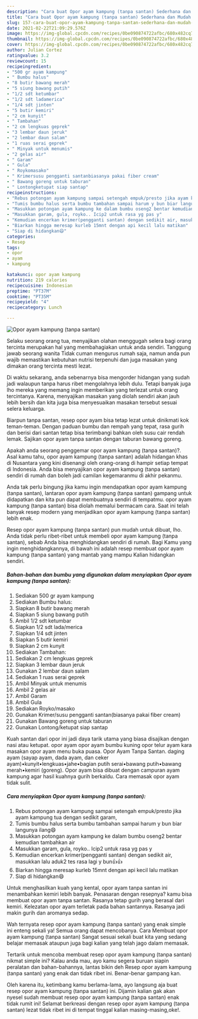 ```yaml
---
description: "Cara buat Opor ayam kampung (tanpa santan) Sederhana dan Mudah Dibuat"
title: "Cara buat Opor ayam kampung (tanpa santan) Sederhana dan Mudah Dibuat"
slug: 157-cara-buat-opor-ayam-kampung-tanpa-santan-sederhana-dan-mudah-dibuat
date: 2021-02-22T21:09:29.576Z
image: https://img-global.cpcdn.com/recipes/0be090874722afbc/680x482cq70/opor-ayam-kampung-tanpa-santan-foto-resep-utama.jpg
thumbnail: https://img-global.cpcdn.com/recipes/0be090874722afbc/680x482cq70/opor-ayam-kampung-tanpa-santan-foto-resep-utama.jpg
cover: https://img-global.cpcdn.com/recipes/0be090874722afbc/680x482cq70/opor-ayam-kampung-tanpa-santan-foto-resep-utama.jpg
author: Julian Cortez
ratingvalue: 3.2
reviewcount: 15
recipeingredient:
- "500 gr ayam kampung"
- " Bumbu halus"
- "8 butir bawang merah"
- "5 siung bawang putih"
- "1/2 sdt ketumbar"
- "1/2 sdt ladamerica"
- "1/4 sdt jinten"
- "5 butir kemiri"
- "2 cm kunyit"
- " Tambahan"
- "2 cm lengkuas geprek"
- "3 lembar daun jeruk"
- "2 lembar daun salam"
- "1 ruas serai geprek"
- " Minyak untuk menumis"
- "2 gelas air"
- " Garam"
- " Gula"
- " Roykomasako"
- " Krimersusu pengganti santanbiasanya pakai fiber cream"
- " Bawang goreng untuk taburan"
- " Lontongketupat siap santap"
recipeinstructions:
- "Rebus potongan ayam kampung sampai setengah empuk/presto jika ayam kampung tua dengan sedikit garam,"
- "Tumis bumbu halus serta bumbu tambahan sampai harum y bun biar langunya ilang😄"
- "Masukkan potongan ayam kampung ke dalam bumbu oseng2 bentar kemudian tambahkan air"
- "Masukkan garam, gula, royko.. Icip2 untuk rasa yg pas y"
- "Kemudian encerkan krimer(pengganti santan) dengan sedikit air, masukkan lalu aduk2 tes rasa lagi y bun👍👍"
- "Biarkan hingga meresap kurleb 15mnt dengan api kecil lalu matikan"
- "Siap di hidangkan😄"
categories:
- Resep
tags:
- opor
- ayam
- kampung

katakunci: opor ayam kampung 
nutrition: 219 calories
recipecuisine: Indonesian
preptime: "PT37M"
cooktime: "PT35M"
recipeyield: "4"
recipecategory: Lunch

---
```



![Opor ayam kampung (tanpa santan)](https://img-global.cpcdn.com/recipes/0be090874722afbc/680x482cq70/opor-ayam-kampung-tanpa-santan-foto-resep-utama.jpg)

Selaku seorang orang tua, menyajikan olahan menggugah selera bagi orang tercinta merupakan hal yang membahagiakan untuk anda sendiri. Tanggung jawab seorang  wanita Tidak cuman mengurus rumah saja, namun anda pun wajib memastikan kebutuhan nutrisi terpenuhi dan juga masakan yang dimakan orang tercinta mesti lezat.

Di waktu  sekarang, anda sebenarnya bisa mengorder hidangan yang sudah jadi walaupun tanpa harus ribet mengolahnya lebih dulu. Tetapi banyak juga lho mereka yang memang ingin memberikan yang terlezat untuk orang tercintanya. Karena, menyajikan masakan yang diolah sendiri akan jauh lebih bersih dan kita juga bisa menyesuaikan masakan tersebut sesuai selera keluarga. 

Biarpun tanpa santan, resep opor ayam bisa tetap lezat untuk dinikmati kok teman-teman. Dengan paduan bumbu dan rempah yang tepat, rasa gurih dan berisi dari santan tetap bisa terimbangi bahkan oleh susu cair rendah lemak. Sajikan opor ayam tanpa santan dengan taburan bawang goreng.

Apakah anda seorang penggemar opor ayam kampung (tanpa santan)?. Asal kamu tahu, opor ayam kampung (tanpa santan) adalah hidangan khas di Nusantara yang kini disenangi oleh orang-orang di hampir setiap tempat di Indonesia. Anda bisa menyajikan opor ayam kampung (tanpa santan) sendiri di rumah dan boleh jadi camilan kegemaranmu di akhir pekanmu.

Anda tak perlu bingung jika kamu ingin mendapatkan opor ayam kampung (tanpa santan), lantaran opor ayam kampung (tanpa santan) gampang untuk didapatkan dan kita pun dapat membuatnya sendiri di tempatmu. opor ayam kampung (tanpa santan) bisa diolah memalui bermacam cara. Saat ini telah banyak resep modern yang menjadikan opor ayam kampung (tanpa santan) lebih enak.

Resep opor ayam kampung (tanpa santan) pun mudah untuk dibuat, lho. Anda tidak perlu ribet-ribet untuk membeli opor ayam kampung (tanpa santan), sebab Anda bisa menghidangkan sendiri di rumah. Bagi Kamu yang ingin menghidangkannya, di bawah ini adalah resep membuat opor ayam kampung (tanpa santan) yang mantab yang mampu Kalian hidangkan sendiri.

<!--inarticleads1-->

##### Bahan-bahan dan bumbu yang digunakan dalam menyiapkan Opor ayam kampung (tanpa santan):

1. Sediakan 500 gr ayam kampung
1. Sediakan  Bumbu halus:
1. Siapkan 8 butir bawang merah
1. Siapkan 5 siung bawang putih
1. Ambil 1/2 sdt ketumbar
1. Siapkan 1/2 sdt lada/merica
1. Siapkan 1/4 sdt jinten
1. Siapkan 5 butir kemiri
1. Siapkan 2 cm kunyit
1. Sediakan  Tambahan:
1. Sediakan 2 cm lengkuas geprek
1. Siapkan 3 lembar daun jeruk
1. Gunakan 2 lembar daun salam
1. Sediakan 1 ruas serai geprek
1. Ambil  Minyak untuk menumis
1. Ambil 2 gelas air
1. Ambil  Garam
1. Ambil  Gula
1. Sediakan  Royko/masako
1. Gunakan  Krimer/susu pengganti santan(biasanya pakai fiber cream)
1. Gunakan  Bawang goreng untuk taburan
1. Gunakan  Lontong/ketupat siap santap


Kuah santan dari opor ini jadi daya tarik utama yang biasa disajikan dengan nasi atau ketupat. opor ayam opor ayam bumbu kuning opor telur ayam kara masakan opor ayam menu buka puasa. Opor Ayam Tanpa Santan. daging ayam (sayap ayam, dada ayam, dan ceker ayam)•kunyit•lengkuas•jahe•bagian putih serai•bawang putih•bawang merah•kemiri (goreng). Opor ayam bisa dibuat dengan campuran ayam kampung agar hasil kuahnya gurih berkaldu. Cara memasak opor ayam tidak sulit. 

<!--inarticleads2-->

##### Cara menyiapkan Opor ayam kampung (tanpa santan):

1. Rebus potongan ayam kampung sampai setengah empuk/presto jika ayam kampung tua dengan sedikit garam,
1. Tumis bumbu halus serta bumbu tambahan sampai harum y bun biar langunya ilang😄
1. Masukkan potongan ayam kampung ke dalam bumbu oseng2 bentar kemudian tambahkan air
1. Masukkan garam, gula, royko.. Icip2 untuk rasa yg pas y
1. Kemudian encerkan krimer(pengganti santan) dengan sedikit air, masukkan lalu aduk2 tes rasa lagi y bun👍👍
1. Biarkan hingga meresap kurleb 15mnt dengan api kecil lalu matikan
1. Siap di hidangkan😄


Untuk menghasilkan kuah yang kental, opor ayam tanpa santan ini menambahkan kemiri lebih banyak. Penasaran dengan resepnya? kamu bisa membuat opor ayam tanpa santan. Rasanya tetap gurih yang berasal dari kemiri. Kelezatan opor ayam terletak pada bahan santannya. Rasanya jadi makin gurih dan aromanya sedap. 

Wah ternyata resep opor ayam kampung (tanpa santan) yang enak simple ini enteng sekali ya! Semua orang dapat mencobanya. Cara Membuat opor ayam kampung (tanpa santan) Sangat sesuai sekali buat kita yang sedang belajar memasak ataupun juga bagi kalian yang telah jago dalam memasak.

Tertarik untuk mencoba membuat resep opor ayam kampung (tanpa santan) nikmat simple ini? Kalau anda mau, ayo kamu segera buruan siapin peralatan dan bahan-bahannya, lantas bikin deh Resep opor ayam kampung (tanpa santan) yang enak dan tidak ribet ini. Benar-benar gampang kan. 

Oleh karena itu, ketimbang kamu berlama-lama, ayo langsung aja buat resep opor ayam kampung (tanpa santan) ini. Dijamin kalian gak akan nyesel sudah membuat resep opor ayam kampung (tanpa santan) enak tidak rumit ini! Selamat berkreasi dengan resep opor ayam kampung (tanpa santan) lezat tidak ribet ini di tempat tinggal kalian masing-masing,oke!.

